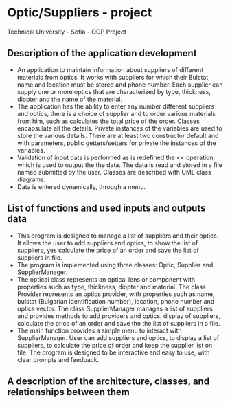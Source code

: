 # Optic/Suppliers - project
Technical University - Sofia - OOP Project

## Description of the application development
- An application to maintain information about suppliers of
different materials from optics. It works with suppliers for which
their Bulstat, name and location must be stored
and phone number. Each supplier can supply one or
more optics that are characterized by type, thickness, diopter and
the name of the material.
- The application has the ability to enter any number
different suppliers and optics, there is a choice of
supplier and to order various materials from him, such as
calculates the total price of the order. Classes encapsulate
all the details. Private instances of the variables are used
to store the various details. There are at least two
constructor default and with parameters, public getters/setters for private
the instances of the variables.
- Validation of input data is performed as is
redefined the << operation, which is used to output the
the data. The data is read and stored in a file named
submitted by the user. Classes are described with UML class diagrams.
- Data is entered dynamically, through a menu.

## List of functions and used inputs and outputs data
- This program is designed to manage a list of suppliers
and their optics. It allows the user to add
suppliers and optics, to show the list of suppliers, yes
calculate the price of an order and save the list of suppliers in
file.
- The program is implemented using three classes: Optic, Supplier and
SupplierManager.
- The optical class represents an optical lens or component with
properties such as type, thickness, diopter and material. The class
Provider represents an optics provider, with properties such as
name, bulstat (Bulgarian identification number),
location, phone number and optics vector. The class
SupplierManager manages a list of suppliers and provides
methods to add providers and optics, display of
suppliers, calculate the price of an order and save the
the list of suppliers in a file.
- The main function provides a simple menu to interact with
SupplierManager. User can add suppliers and
optics, to display a list of suppliers, to calculate the price of
order and keep the supplier list on file. The program is
designed to be interactive and easy to use, with clear
prompts and feedback.

## A description of the architecture, classes, and relationships between them
